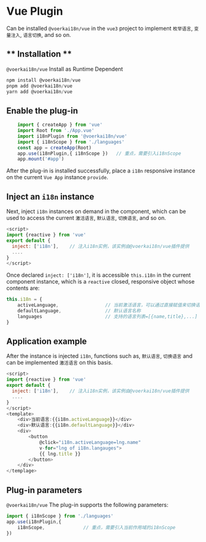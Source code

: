 # Vue Plugin <!-- {docsify-ignore-all} -->


Can be installed `@voerkai18n/vue` in the `vue3` project to implement `枚举语言`, `变量注入`, `语言切换`, and so on.

## ** Installation **

 `@voerkai18n/vue` Install as Runtime Dependent

```javascript
npm install @voerkai18n/vue
pnpm add @voerkai18n/vue
yarn add @voerkai18n/vue
```

## Enable the plug-in

```javascript
    import { createApp } from 'vue'
    import Root from './App.vue'
    import i18nPlugin from '@voerkai18n/vue'
    import { i18nScope } from './languages'
    const app = createApp(Root)
    app.use(i18nPlugin,{ i18nScope })   // 重点，需要引入i18nScope
    app.mount('#app')
```

After the plug-in is installed successfully, place a `i18n` responsive instance on the current `Vue App` instance `provide`.

## Inject an `i18n` instance

Next, inject `i18n` instances on demand in the component, which can be used to access the current `激活语言`, `默认语言`, `切换语言`, and so on.

```javascript
<script>
import {reactive } from 'vue'
export default {
  inject: ['i18n'],    // 注入i18n实例，该实例由@voerkai18n/vue插件提供
  ....
}
</script>  
```

Once declared `inject: ['i18n']`, it is accessible `this.i18n` in the current component instance, which is a `reactive` closed, responsive object whose contents are:

```javascript
this.i18n = {
  	activeLanguage,					// 当前激活语言，可以通过直接赋值来切换语言
    defaultLanguage,				// 默认语言名称
    languages						// 支持的语言列表=[{name,title},...]
}
```

## Application example

After the instance is injected `i18n`, functions such as, `默认语言`, `切换语言` and can be implemented `激活语言` on this basis.

```javascript
<script>
import {reactive } from 'vue'
export default {
  inject: ['i18n'],    // 注入i18n实例，该实例由@voerkai18n/vue插件提供
  ....
}
</script>  
<template>
	<div>当前语言:{{i18n.activeLanguage}}</div>
	<div>默认语言:{{i18n.defaultLanguage}}</div>	
	<div>
        <button 
            @click="i18n.activeLanguage=lng.name" 
            v-for="lng of i18n.langauges">
			{{ lng.title }}        
	    </button>
    </div>
</templage>
```

## Plug-in parameters

 `@voerkai18n/vue` The plug-in supports the following parameters:

```javascript
import { i18nScope } from './languages'
app.use(i18nPlugin,{ 
    i18nScope,				// 重点，需要引入当前作用域的i18nScope 
})   

```
 